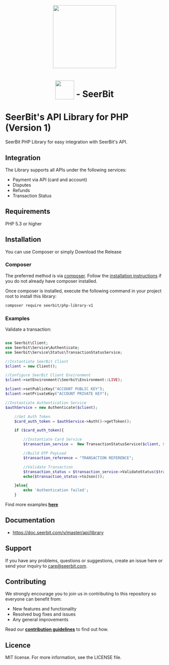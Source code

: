 <div align="center">
 <img width="200" valign="top" src="https://res.cloudinary.com/dy2dagugp/image/upload/v1571249658/seerbit-logo_mdinom.png">
</div>


<h1 align="center">
  <img width="60" valign="bottom" src="https://www.php.net/images/logos/php-logo.svg">
  - SeerBit
</h1>


# SeerBit's API Library for PHP (Version 1)

SeerBit PHP Library for easy integration with SeerBit's API.

## Integration
The Library supports all APIs under the following services:

* Payment via API (card and account)
* Disputes
* Refunds
* Transaction Status

## Requirements
PHP 5.3 or higher

## Installation ##
You can use Composer or simply Download the Release

### Composer ###

The preferred method is via [composer](https://getcomposer.org). Follow the
[installation instructions](https://getcomposer.org/doc/00-intro.md) if you do not already have
composer installed.


Once composer is installed, execute the following command in your project root to install this library:

```sh
composer require seerbit/php-library-v1
```

### Examples ###

Validate a transaction:

```php

use Seerbit\Client;
use Seerbit\Service\Authenticate;
use Seerbit\Service\Status\TransactionStatusService;

//Instantiate SeerBit Client
$client = new Client();

//Configure SeerBit Client Environment
$client->setEnvironment(\Seerbit\Environment::LIVE);

$client->setPublicKey("ACCOUNT PUBLIC KEY");
$client->setPrivateKey("ACCOUNT PRIVATE KEY");

//Instantiate Authentication Service
$authService = new Authenticate($client);

    //Get Auth Token
    $card_auth_token = $authService->Auth()->getToken();

    if ($card_auth_token){

        //Instantiate Card Service
        $transaction_service =  New TransactionStatusService($client, $card_auth_token);

        //Build OTP PayLoad
        $transaction_reference = "TRANSACTION REFERENCE";

        //Validate Transaction
        $transaction_status = $transaction_service->ValidateStatus($transaction_reference);
        echo($transaction_status->toJson());

    }else{
        echo 'Authentication failed';
    }


```
Find more examples [**here**](./src/Examples) 

## Documentation ##
* https://doc.seerbit.com/v/master/api/library

## Support
If you have any problems, questions or suggestions, create an issue here or send your inquiry to care@seerbit.com.

## Contributing
We strongly encourage you to join us in contributing to this repository so everyone can benefit from:
* New features and functionality
* Resolved bug fixes and issues
* Any general improvements

Read our [**contribution guidelines**](CONTRIBUTING.md) to find out how.

## Licence
MIT license. For more information, see the LICENSE file.

